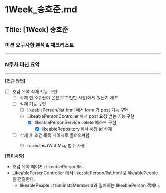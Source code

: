 # 1Week_송호준.md

## Title: [1Week] 송호준

### 미션 요구사항 분석 & 체크리스트

---


### N주차 미션 요약

---

**[접근 방법]**

- [ ] 호감 목록 삭제 기능 구현
  - [ ] 삭제 전 소유권이 본인(로그인한 사람)에게 있는지 체크
  - [ ] 삭제 기능 구현
    - [ ] likeablePerson/list.html 에서 form 과 post 기능 구현 
    - [ ] LikeablePersonController 에서 post 요청 받는 기능 구현
      - [x] likeablePersonService delete 메소드 구현
        - [x] likeableRepository 에서 해당 id 삭제
  - [ ] 삭제 후 호감 목록 페이지로 돌아와야함
    - [ ] rq.redirectWithMsg 함수 사용


**[특이사항]**

- 호감 목록 페이지 : likeablePerson/list
- LikeablePersonController 에서 likeablePerson/list.html 로 likeablePeople 을 전달한다.
  - likeablePeople : fromInstaMemberId와 일치하는 likeablePerson 객체다. 
